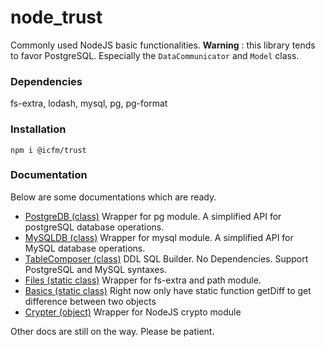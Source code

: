# node_trust
Commonly used NodeJS basic functionalities. **Warning** : this library tends to favor PostgreSQL. Especially the `DataCommunicator` and `Model` class.

### Dependencies
fs-extra, lodash, mysql, pg, pg-format

### Installation
`npm i @icfm/trust`

### Documentation
Below are some documentations which are ready.
- [PostgreDB (class)](https://github.com/fandisus/node_trust/blob/master/src/PostgreDB.md "PostgreDB (class)") Wrapper for pg module. A simplified API for postgreSQL database operations.
- [MySQLDB (class)](https://github.com/fandisus/node_trust/blob/master/src/MySQLDB.md "MySQLDB (class)") Wrapper for mysql module. A simplified API for MySQL database operations.
- [TableComposer (class)](https://github.com/fandisus/node_trust/blob/master/src/TableComposer.md "TableComposer (class)") DDL SQL Builder. No Dependencies. Support PostgreSQL and MySQL syntaxes.
- [Files (static class)](https://github.com/fandisus/node_trust/blob/master/src/Files.md "Files (class)") Wrapper for fs-extra and path module.
- [Basics (static class)](https://github.com/fandisus/node_trust/blob/master/src/Basics.md "Basics (class)") Right now only have static function getDiff to get difference between two objects
- [Crypter (object)](https://github.com/fandisus/node_trust/blob/master/src/Crypter.md "Crypter (object)") Wrapper for NodeJS crypto module

Other docs are still on the way. Please be patient.